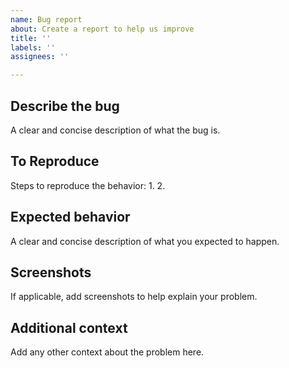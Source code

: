 ```yaml
---
name: Bug report
about: Create a report to help us improve
title: ''
labels: ''
assignees: ''

---
```


## Describe the bug

A clear and concise description of what the bug is.

##  To Reproduce

Steps to reproduce the behavior:
1.
2.

## Expected behavior

A clear and concise description of what you expected to happen.

## Screenshots

If applicable, add screenshots to help explain your problem.

## Additional context

Add any other context about the problem here.
